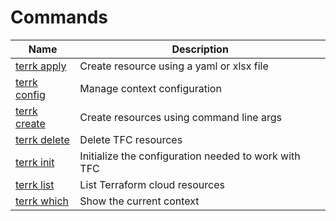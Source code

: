 # Commands 
| Name                        |  Description                                          |
| -------------------------   |  ---------------------------------------------------- |
| [terrk apply](apply.md)     |  Create resource using a yaml or xlsx file            |
| [terrk config](config.md)   |  Manage context configuration                         |
| [terrk create](create.md)   |  Create resources using command line args             |
| [terrk delete](delete.md)   |  Delete TFC resources                                 |
| [terrk init](init.md)       |  Initialize the configuration needed to work with TFC |
| [terrk list](list.md)       |  List Terraform cloud resources                       |
| [terrk which](init.md)      |  Show the current context                             |